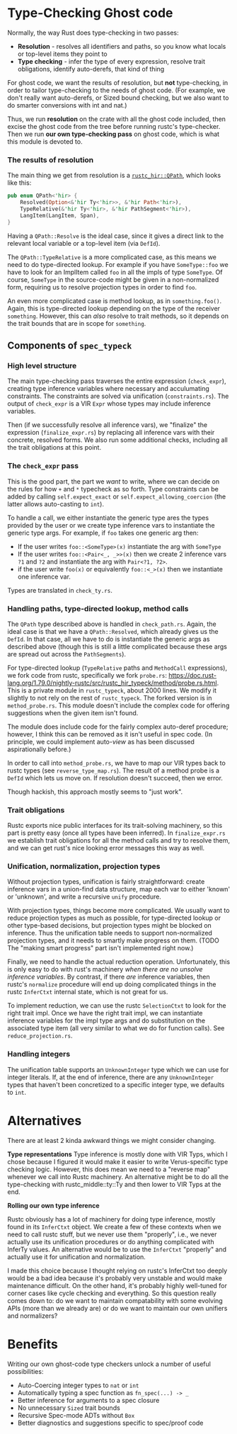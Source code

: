 # Type-Checking Ghost code

Normally, the way Rust does type-checking in two passes:

 - **Resolution** - resolves all identifiers and paths,
    so you know what locals or top-level items they point to
 - **Type checking** - infer the type of every expression, resolve trait obligations,
    identify auto-derefs, that kind of thing

For ghost code, we want the results of resolution, but **not** type-checking, in order to tailor
type-checking to the needs of ghost code. (For example, we don't really want auto-derefs,
or Sized bound checking, but we also want to do smarter conversions with int and nat.)

Thus, we run **resolution** on the crate with all the ghost code included, then excise the ghost
code from the tree before running rustc's type-checker. Then we run **our own type-checking pass**
on ghost code, which is what this module is devoted to.

### The results of resolution

The main thing we get from resolution is a [`rustc_hir::QPath`](https://doc.rust-lang.org/1.76.0/nightly-rustc/rustc_hir/enum.QPath.html), which looks like this:

```rust
pub enum QPath<'hir> {
    Resolved(Option<&'hir Ty<'hir>>, &'hir Path<'hir>),
    TypeRelative(&'hir Ty<'hir>, &'hir PathSegment<'hir>),
    LangItem(LangItem, Span),
}
```

Having a `QPath::Resolve` is the ideal case, since it gives a direct link to the relevant
local variable or a top-level item (via `DefId`).

The `QPath::TypeRelative` is a more complicated case, as this means we need to do type-directed
lookup. For example if you have `SomeType::foo` we have to look for an ImplItem called `foo`
in all the impls of type `SomeType`. Of course, `SomeType` in the source-code might be
given in a non-normalized form, requiring us to resolve projection types in order to find `foo`.

An even more complicated case is method lookup, as in `something.foo()`. Again, this is
type-directed lookup depending on the type of the receiver `something`. However, this can
_also_ resolve to trait methods, so it depends on the trait bounds that are in scope for
`something`.

## Components of `spec_typeck`

### High level structure

The main type-checking pass traverses the entire expression (`check_expr`),
creating type inference variables where necessary and acculumating constraints.
The constraints are solved via unification (`constraints.rs`).
The output of `check_expr` is a VIR `Expr` whose types may include inference variables.

Then (if we successfully resolve all inference vars), we "finalize" the expression
(`finalize_expr.rs`) by replacing all inference vars with their concrete, resolved forms.
We also run some additional checks, including all the trait obligations at this point.

### The `check_expr` pass

This is the good part, the part we _want_ to write, where we can decide on the rules
for how `+` and `*` typecheck as so forth. Type constraints can be added by calling
`self.expect_exact` or `self.expect_allowing_coercion` (the latter allows auto-casting to `int`).

To handle a call, we either instantiate the generic type ares the types provided by the
user or we create type inference vars to instantiate the generic type args.
For example, if `foo` takes one generic arg then:

 * If the user writes `foo::<SomeType>(x)` instantiate the arg with `SomeType`
 * If the user writes `foo::<Pair<_, _>>(x)` then we create 2 inference vars `?1` and `?2`
    and instantiate the arg with `Pair<?1, ?2>`.
 * if the user write `foo(x)` or equivalently `foo::<_>(x)` then we instantiate one inference var.

Types are translated in `check_ty.rs`.

### Handling paths, type-directed lookup, method calls

The `QPath` type described above is handled in `check_path.rs`.
Again, the ideal case is that we have a `QPath::Resolved`, which already gives us the `DefId`.
In that case, all we have to do is instantiate the generic args as described above
(though this is still a little complicated because these args are spread out across the
`PathSegments`).

For type-directed lookup (`TypeRelative` paths and `MethodCall` expressions),
we fork code from rustc, specifically we fork `probe.rs`:
<https://doc.rust-lang.org/1.79.0/nightly-rustc/src/rustc_hir_typeck/method/probe.rs.html>.
This is a private module in `rustc_typeck`, about 2000 lines. We modify it slightly to not rely on
the rest of `rustc_typeck`. The forked version is in `method_probe.rs`.
This module doesn't include the complex code
for offering suggestions when the given item isn't found.

The module does include code for the fairly complex auto-deref procedure; however, I think
this can be removed as it isn't useful in spec code. (In principle, we could implement
auto-_view_ as has been discussed aspirationally before.)

In order to call into `method_probe.rs`, we have to map our VIR types back to rustc types
(see `reverse_type_map.rs`). The result of a method probe is a `DefId` which lets us move on.
If resolution doesn't succeed, then we error.

Though hackish, this approach mostly seems to "just work".

### Trait obligations

Rustc exports nice public interfaces for its trait-solving machinery, so this part is pretty easy
(once all types have been inferred). In `finalize_expr.rs` we establish trait obligations for all
the method calls and try to resolve them, and we can get rust's nice looking error messages this way as well.

### Unification, normalization, projection types

Without projection types, unification is fairly straightforward: create inference vars
in a union-find data structure, map each var to either 'known' or 'unknown', and write
a recursive `unify` procedure.

With projection types, things become more complicated. We usually want to reduce
projection types as much as possible, for type-directed lookup or other type-based decisions,
but projection types might be blocked on inference. Thus the unification table
needs to support non-normalized projection types, and it needs to smartly make progress on them.
(TODO The "making smart progress" part isn't implemented right now.)

Finally, we need to handle the actual reduction operation.
Unfortunately, this is only easy to do with rust's machinery *when there are no unsolve inference variables*.
By contrast, if there _are_ inference variables, then rustc's `normalize` procedure will
end up doing complicated things in the rustc `InferCtxt` internal state, which is not great for us.

To implement reduction, we can use the rustc `SelectionCtxt` to look for the right trait impl.
Once we have the right trait impl, we can instantiate inference variables for the impl type
args and do substitution on the associated type item (all very similar to what we do
for function calls). See `reduce_projection.rs`.

### Handling integers

The unification table supports an `UnknownInteger` type which we can use for integer literals.
If, at the end of inference, there are any `UnknownInteger` types that
haven't been concretized to a specific integer type, we defaults to `int`.

# Alternatives

There are at least 2 kinda awkward things we might consider changing.

**Type representations**
Type inference is mostly done with VIR Typs, which I chose because I figured it would
make it easier to write Verus-specific type checking logic. However, this does
mean we need to a "reverse map" whenever we call into Rustc machinery.
An alternative might be to do all the type-checking with rustc_middle::ty::Ty and then
lower to VIR Typs at the end.

**Rolling our own type inference**

Rustc obviously has a lot of machinery for doing type inference, mostly found in its
`InferCtxt` object. We create a few of these contexts when we need to call rustc stuff, 
but we never use them "properly", i.e., we never actually use its unification procedures
or do anything complicated with InferTy values.
An alternative would be to use the `InferCtxt` "properly" and actually use it for
unification and normalization.

I made this choice because I thought relying on rustc's InferCtxt too deeply would be a bad
idea because it's probably very unstable and would make maintenance difficult. On the other hand,
it's probably highly well-tuned for corner cases like cycle checking and everything.
So this question really comes down to: do we want to maintain compatability with some evolving APIs
(more than we already are) or do we want to maintain our own unifiers and normalizers?

# Benefits

Writing our own ghost-code type checkers unlock a number of useful possibilities:

 * Auto-Coercing integer types to `nat` or `int`
 * Automatically typing a spec function as `fn_spec(...) -> _`
 * Better inference for arguments to a spec closure
 * No unnecessary `Sized` trait bounds
 * Recursive Spec-mode ADTs without `Box`
 * Better diagnostics and suggestions specific to spec/proof code
